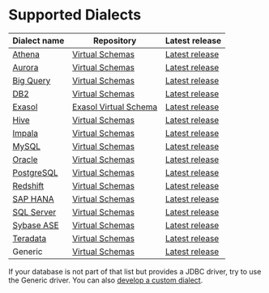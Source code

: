 # Supported Dialects

Dialect name                        | Repository                                                 | Latest release
------------------------------------|------------------------------------------------------------|--------------------------------------------------|
[Athena][athena-dialect-doc]        |  [Virtual Schemas][virtual-schemas-repository]             | [Latest release][virtual-schemas-releases]       |          
[Aurora][aurora-dialect-doc]        |  [Virtual Schemas][virtual-schemas-repository]             | [Latest release][virtual-schemas-releases]       |          
[Big Query][big-query-dialect-doc]  |  [Virtual Schemas][virtual-schemas-repository]             | [Latest release][virtual-schemas-releases]       |          
[DB2][db2-dialect-doc]              |  [Virtual Schemas][virtual-schemas-repository]             | [Latest release][virtual-schemas-releases]       |          
[Exasol][exasol-dialect-doc]        |  [Exasol Virtual Schema][exasol-virtual-schema-repository] | [Latest release][exasol-virtual-schema-releases] |                
[Hive][hive-dialect-doc]            |  [Virtual Schemas][virtual-schemas-repository]             | [Latest release][virtual-schemas-releases]       |          
[Impala][impala-dialect-doc]        |  [Virtual Schemas][virtual-schemas-repository]             | [Latest release][virtual-schemas-releases]       |          
[MySQL][mysql-dialect-doc]          |  [Virtual Schemas][virtual-schemas-repository]             | [Latest release][virtual-schemas-releases]       |          
[Oracle][oracle-dialect-doc]        |  [Virtual Schemas][virtual-schemas-repository]             | [Latest release][virtual-schemas-releases]       |          
[PostgreSQL][postgresql-dialect-doc]|  [Virtual Schemas][virtual-schemas-repository]             | [Latest release][virtual-schemas-releases]       |          
[Redshift][redshift-dialect-doc]    |  [Virtual Schemas][virtual-schemas-repository]             | [Latest release][virtual-schemas-releases]       |          
[SAP HANA][sap-hana-dialect-doc]    |  [Virtual Schemas][virtual-schemas-repository]             | [Latest release][virtual-schemas-releases]       |          
[SQL Server][sql-server-dialect-doc]|  [Virtual Schemas][virtual-schemas-repository]             | [Latest release][virtual-schemas-releases]       |          
[Sybase ASE][sybase-dialect-doc]    |  [Virtual Schemas][virtual-schemas-repository]             | [Latest release][virtual-schemas-releases]       |          
[Teradata][teradata-dialect-doc]    |  [Virtual Schemas][virtual-schemas-repository]             | [Latest release][virtual-schemas-releases]       |          
Generic                             |  [Virtual Schemas][virtual-schemas-repository]             | [Latest release][virtual-schemas-releases]       |

If your database is not part of that list but provides a JDBC driver, try to use the Generic driver.
You can also [develop a custom dialect](../development/developing-sql-dialect/developing_a_dialect.md).  

[athena-dialect-doc]: ../dialects/athena.md
[aurora-dialect-doc]: ../dialects/aurora.md
[big-query-dialect-doc]: ../dialects/bigquery.md
[db2-dialect-doc]: ../dialects/db2.md
[exasol-dialect-doc]: https://github.com/exasol/exasol-virtual-schema/blob/master/doc/dialects/exasol.md
[hive-dialect-doc]: ../dialects/hive.md
[impala-dialect-doc]: ../dialects/impala.md
[mysql-dialect-doc]: ../dialects/mysql.md
[oracle-dialect-doc]: ../dialects/oracle.md
[postgresql-dialect-doc]: ../dialects/postgresql.md
[redshift-dialect-doc]: ../dialects/redshift.md
[sap-hana-dialect-doc]: ../dialects/saphana.md
[sql-server-dialect-doc]:../dialects/sql_server.md
[sybase-dialect-doc]: ../dialects/sybase.md
[teradata-dialect-doc]: ../dialects/teradata.md


[virtual-schemas-repository]: https://github.com/exasol/virtual-schemas
[virtual-schemas-releases]: https://github.com/exasol/virtual-schemas/releases
[exasol-virtual-schema-repository]: https://github.com/exasol/exasol-virtual-schema
[exasol-virtual-schema-releases]: https://github.com/exasol/exasol-virtual-schema/releases